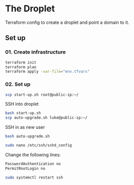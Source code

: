 # The Droplet
Terraform config to create a droplet and point a domain to it.

## Set up
### 01. Create infrastructure
```bash
terraform init
terraform plan
terraform apply -var-file="env.tfvars"
```

### 02. Set up
```bash
scp start-up.sh root@public-ip:~/
```
SSH into droplet

```bash
bash start-up.sh
scp auto-upgrade.sh luke@public-ip:~/
```

SSH in as new user

```bash
bash auto-upgrade.sh

sudo nano /etc/ssh/sshd_config
```

Change the following lines:
```bash
PasswordAuthentication no
PermitRootLogin no
```

```bash
sudo systemctl restart ssh
```

